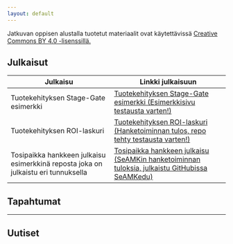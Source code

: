 ```yaml
---
layout: default
---
```

Jatkuvan oppisen alustalla tuotetut materiaalit ovat käytettävissä [Creative Commons BY 4.0 -lisenssillä.](https://creativecommons.org/licenses/by/4.0/legalcode.fi)
## Julkaisut

| Julkaisu | Linkki julkaisuun |
|----|----|
| Tuotekehityksen Stage-Gate esimerkki  | [Tuotekehityksen Stage-Gate esimerkki (Esimerkkisivu testausta varten!)](https://github.com/SeAMK-alykkaat-teknologiat/Tuotekehitys-Stage-Gate-esimerkki.git) |
| Tuotekehityksen ROI-laskuri | [Tuotekehityksen ROI-laskuri (Hanketoiminnan tulos, repo tehty testausta varten!)](https://github.com/SeAMK-alykkaat-teknologiat/Tuotekehitys-ROI-tuotekehityslaskuri.git)|
| Tosipaikka hankkeen julkaisu esimerkkinä reposta joka on julkaistu eri tunnuksella | [Tosipaikka hankkeen julkaisu (SeAMKin hanketoiminnan tuloksia, julkaistu GitHubissa SeAMKedu)](https://github.com/SeAMKedu/tosipaikka-indoor-positioning.git)|




## Tapahtumat
---
## Uutiset


